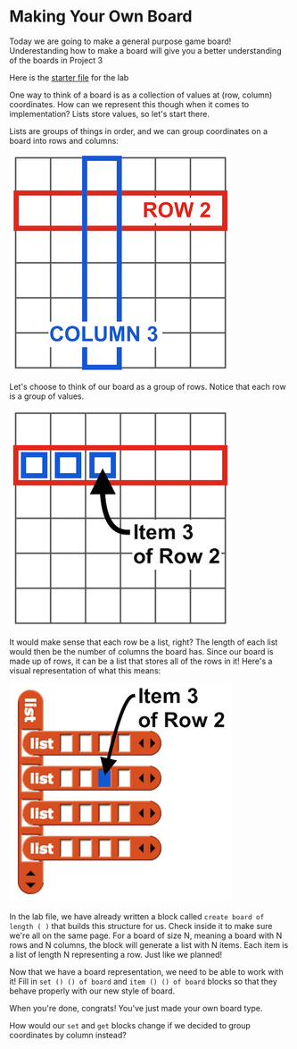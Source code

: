 # Making Your Own Board

Today we are going to make a general purpose game board! Underestanding how to make a board will give you a better understanding of the boards in Project 3

Here is the [starter file](http://snap.berkeley.edu/snapsource/snap.html#open:https://beautyjoy.github.io/bjc-r/prog/lists/board_game_starter.xml) for the lab

One way to think of a board is as a collection of values at \(row, column\) coordinates. How can we represent this though when it comes to implementation? Lists store values, so let's start there.

Lists are groups of things in order, and we can group coordinates on a board into rows and columns:

![](../.gitbook/assets/image%20%28162%29.png)

Let's choose to think of our board as a group of rows. Notice that each row is a group of values.

![](../.gitbook/assets/image%20%2832%29.png)

It would make sense that each row be a list, right? The length of each list would then be the number of columns the board has. Since our board is made up of rows, it can be a list that stores all of the rows in it! Here's a visual representation of what this means:

![](../.gitbook/assets/image%20%28122%29.png)

In the lab file, we have already written a block called `create board of length ( )` that builds this structure for us. Check inside it to make sure we're all on the same page. For a board of size N, meaning a board with N rows and N columns, the block will generate a list with N items. Each item is a list of length N representing a row. Just like we planned!

Now that we have a board representation, we need to be able to work with it! Fill in `set () () of board` and `item () () of board` blocks so that they behave properly with our new style of board.

When you're done, congrats! You've just made your own board type.

How would our `set` and `get` blocks change if we decided to group coordinates by column instead?

